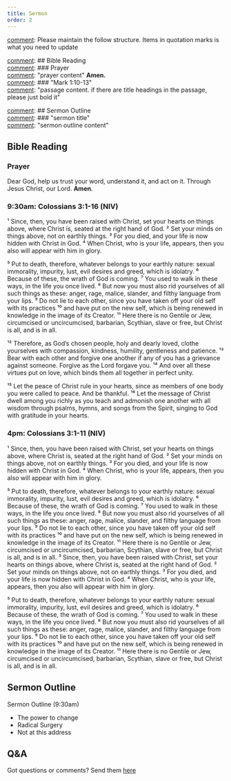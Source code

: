 ```yaml
---
title: Sermon 
order: 2
---
```


[comment]: Please maintain the follow structure. Items in quotation marks is what you need to update

[comment]: ## Bible Reading  
[comment]: ### Prayer  
[comment]: "prayer content"  **Amen.**  
[comment]:  ### "Mark 1:10-13"  
[comment]: "passage content. if there are title headings in the passage, please just bold it"  

[comment]: ## Sermon Outline  
[comment]: ### "sermon title"  
[comment]: "sermon outline content"  

[comment]: ------------------------------------------------------------------------------------

## Bible Reading

### Prayer
Dear God, help us trust your word, understand it, and act on it. Through Jesus Christ, our Lord. **Amen**.


### 9:30am: Colossians 3:1-16 (NIV) 
¹ Since, then, you have been raised with Christ, set your hearts on things above, where Christ is, seated at the right hand of God. ² Set your minds on things above, not on earthly things. ³ For you died, and your life is now hidden with Christ in God. ⁴ When Christ, who is your life, appears, then you also will appear with him in glory.

⁵ Put to death, therefore, whatever belongs to your earthly nature: sexual immorality, impurity, lust, evil desires and greed, which is idolatry. ⁶ Because of these, the wrath of God is coming. ⁷ You used to walk in these ways, in the life you once lived. ⁸ But now you must also rid yourselves of all such things as these: anger, rage, malice, slander, and filthy language from your lips. ⁹ Do not lie to each other, since you have taken off your old self with its practices ¹⁰ and have put on the new self, which is being renewed in knowledge in the image of its Creator. ¹¹ Here there is no Gentile or Jew, circumcised or uncircumcised, barbarian, Scythian, slave or free, but Christ is all, and is in all.

¹² Therefore, as God’s chosen people, holy and dearly loved, clothe yourselves with compassion, kindness, humility, gentleness and patience. ¹³ Bear with each other and forgive one another if any of you has a grievance against someone. Forgive as the Lord forgave you. ¹⁴ And over all these virtues put on love, which binds them all together in perfect unity.

¹⁵ Let the peace of Christ rule in your hearts, since as members of one body you were called to peace. And be thankful. ¹⁶ Let the message of Christ dwell among you richly as you teach and admonish one another with all wisdom through psalms, hymns, and songs from the Spirit, singing to God with gratitude in your hearts.

### 4pm: Colossians 3:1-11 (NIV) 
¹ Since, then, you have been raised with Christ, set your hearts on things above, where Christ is, seated at the right hand of God. ² Set your minds on things above, not on earthly things. ³ For you died, and your life is now hidden with Christ in God. ⁴ When Christ, who is your life, appears, then you also will appear with him in glory.

⁵ Put to death, therefore, whatever belongs to your earthly nature: sexual immorality, impurity, lust, evil desires and greed, which is idolatry. ⁶ Because of these, the wrath of God is coming. ⁷ You used to walk in these ways, in the life you once lived. ⁸ But now you must also rid yourselves of all such things as these: anger, rage, malice, slander, and filthy language from your lips. ⁹ Do not lie to each other, since you have taken off your old self with its practices ¹⁰ and have put on the new self, which is being renewed in knowledge in the image of its Creator. ¹¹ Here there is no Gentile or Jew, circumcised or uncircumcised, barbarian, Scythian, slave or free, but Christ is all, and is in all. ³ Since, then, you have been raised with Christ, set your hearts on things above, where Christ is, seated at the right hand of God. ² Set your minds on things above, not on earthly things. ³ For you died, and your life is now hidden with Christ in God. ⁴ When Christ, who is your life, appears, then you also will appear with him in glory.

⁵ Put to death, therefore, whatever belongs to your earthly nature: sexual immorality, impurity, lust, evil desires and greed, which is idolatry. ⁶ Because of these, the wrath of God is coming. ⁷ You used to walk in these ways, in the life you once lived. ⁸ But now you must also rid yourselves of all such things as these: anger, rage, malice, slander, and filthy language from your lips. ⁹ Do not lie to each other, since you have taken off your old self with its practices ¹⁰ and have put on the new self, which is being renewed in knowledge in the image of its Creator. ¹¹ Here there is no Gentile or Jew, circumcised or uncircumcised, barbarian, Scythian, slave or free, but Christ is all, and is in all.


## Sermon Outline
Sermon Outline (9:30am)
- The power to change
- Radical Surgery
- Not at this address 

## Q&A
Got questions or comments? Send them [here](https://tinyurl.com/SGHACQuestionsAnswers)
